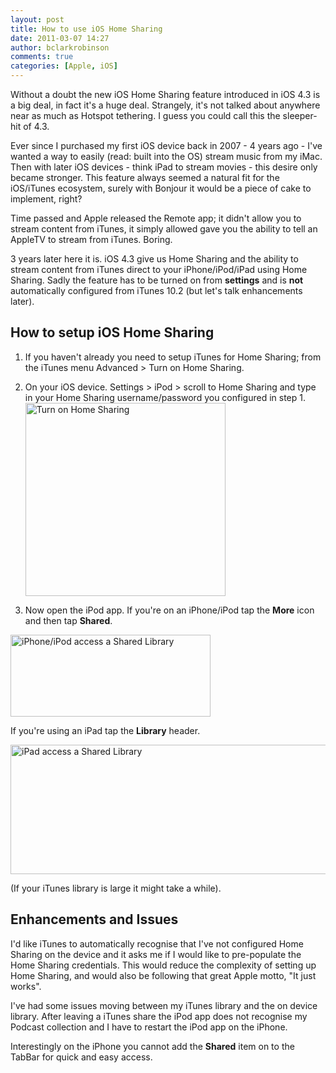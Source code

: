 ```yaml
---
layout: post
title: How to use iOS Home Sharing
date: 2011-03-07 14:27
author: bclarkrobinson
comments: true
categories: [Apple, iOS]
---
```

Without a doubt the new iOS Home Sharing feature introduced in iOS 4.3 is a big deal, in fact it's a huge deal. Strangely, it's not talked about anywhere near as much as Hotspot tethering. I guess you could call this the sleeper-hit of 4.3.

Ever since I purchased my first iOS device back in 2007 - 4 years ago - I've wanted a way to easily (read: built into the OS) stream music from my iMac. Then with later iOS devices - think iPad to stream movies - this desire only became stronger. This feature always seemed a natural fit for the iOS/iTunes ecosystem, surely with Bonjour it would be a piece of cake to implement, right?

Time passed and Apple released the Remote app; it didn't allow you to stream content from iTunes, it simply allowed gave you the ability to tell an AppleTV to stream from iTunes. Boring.

3 years later here it is. iOS 4.3 give us Home Sharing and the ability to stream content from iTunes direct to your iPhone/iPod/iPad using Home Sharing. Sadly the feature has to be turned on from <strong>settings</strong> and is <strong>not</strong> automatically configured from iTunes 10.2 (but let's talk enhancements later).

<h2>How to setup iOS Home Sharing</h2>

1. If you haven't already you need to setup iTunes for Home Sharing; from the iTunes menu Advanced > Turn on Home Sharing.

2. On your iOS device. Settings > iPod > scroll to Home Sharing and type in your Home Sharing username/password you configured in step 1.
<a href="/wp-content/uploads/2011/03/photo-1.png"><img src="/wp-content/uploads/2011/03/photo-1.png" alt="Turn on Home Sharing" title="Turn on Home Sharing" width="320" height="309" class="alignnone size-full wp-image-392" /></a>

3. Now open the iPod app. If you're on an iPhone/iPod tap the <strong>More</strong> icon and then tap <strong>Shared</strong>.

<a href="/wp-content/uploads/2011/03/photo-2.png"><img src="/wp-content/uploads/2011/03/photo-2.png" alt="iPhone/iPod access a Shared Library" title="iPhone/iPod access a Shared Library" width="320" height="131" class="size-full wp-image-393" /></a>

If you're using an iPad tap the <strong>Library</strong> header.

<a href="/wp-content/uploads/2011/03/iPad-shared.png"><img src="/wp-content/uploads/2011/03/iPad-shared.png" alt="iPad access a Shared Library" title="iPad access a Shared Library" width="768" height="207" class="size-full wp-image-391" /></a>

(If your iTunes library is large it might take a while).

<h2>Enhancements and Issues</h2>

I'd like iTunes to automatically recognise that I've not configured Home Sharing on the device and it asks me if I would like to pre-populate the Home Sharing credentials. This would reduce the complexity of setting up Home Sharing, and would also be following that great Apple motto, "It just works".

I've had some issues moving between my iTunes library and the on device library. After leaving a iTunes share the iPod app does not recognise my Podcast collection and I have to restart the iPod app on the iPhone.

Interestingly on the iPhone you cannot add the <strong>Shared</strong> item on to the TabBar for quick and easy access.

